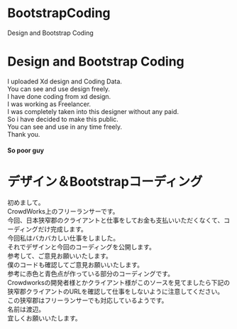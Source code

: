 # BootstrapCoding
Design and Bootstrap Coding
<h1>Design and Bootstrap Coding</h1>
<p>I uploaded Xd design and Coding Data.<br>
You can see and use design freely.<br>
I have done coding from xd design.<br>
I was working as Freelancer.<br>
I was completely taken into this designer without any paid.<br>
So i have decided to make this public.<br>
You can see and use in any time freely.<br>
Thank you.</p>
<h4>So poor guy</h4>
<h1>デザイン＆Bootstrapコーディング</h1>
初めまして。<br>
CrowdWorks上のフリーランサーです。<br>
今回、日本狭窄郡のクライアントと仕事をしてお金も支払いいただくなくて、コーディングだけ完成します。<br>
今回私はバカバカしい仕事をしました。<br>
それでデザインと今回のコーディングを公開します。<br>
参考して、ご意見お願いいたします。<br>
僕のコードも確認してご意見お願いいたします。<br>
参考に赤色と青色点が作っている部分のコーディングです。<br>
Crowdworksの開発者様とかクライアント様がこのソースを見てましたら下記の狭窄郡クライアントのURLを確認して仕事をしないように注意してください。<br>
この狭窄郡はフリーランサーでも対応しているようです。<br>
名前は渡辺。<br>
宜しくお願いいたします。

